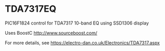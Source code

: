# TDA7317EQ
PIC16F1824 control for TDA7317 10-band EQ using SSD1306 display

Uses BoostC http://www.sourceboost.com/

For more details, see https://electro-dan.co.uk/Electronics/TDA7317.aspx
